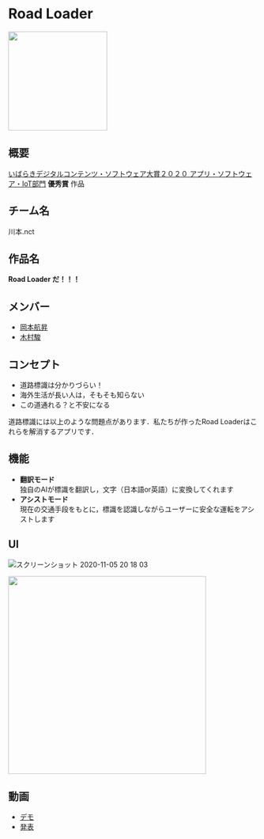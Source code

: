 # Road Loader
<img src=https://user-images.githubusercontent.com/44032125/98234773-3fc67380-1fa4-11eb-8fbe-2bd8e7eefe9c.png width="200">

## 概要
[いばらきデジタルコンテンツ・ソフトウェア大賞２０２０ アプリ・ソフトウェア・IoT部門](http://www.it-ibaraki.jp/contest/digicon2020/judge.html)  **優秀賞** 作品  


## チーム名
川本.nct

## 作品名
**Road Loader だ！！！**

## メンバー
- [岡本航昇](https://github.com/wataru0)
- [木村駿](https://github.com/tj16kimura)

## コンセプト
- 道路標識は分かりづらい！
- 海外生活が長い人は，そもそも知らない
- この道通れる？と不安になる

道路標識には以上のような問題点があります．私たちが作ったRoad Loaderはこれらを解消するアプリです．

## 機能
- **翻訳モード**  
独自のAIが標識を翻訳し，文字（日本語or英語）に変換してくれます
- **アシストモード**  
現在の交通手段をもとに，標識を認識しながらユーザーに安全な運転をアシストします

## UI
![スクリーンショット 2020-11-05 20 18 03](https://user-images.githubusercontent.com/44032125/98234596-0857c700-1fa4-11eb-8056-552b9f888c37.png)

<img src=https://user-images.githubusercontent.com/44032125/109286000-17b99380-7865-11eb-8c62-a4a851303d5c.gif width="400">

## 動画
- [デモ](https://www.youtube.com/watch?v=WdIuEPaCuA4&feature=youtu.be)
- [発表](https://www.youtube.com/watch?v=7ymQQjOcHIw&feature=emb_title)


